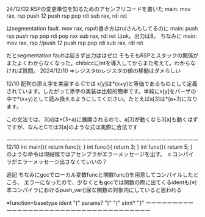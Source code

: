 24/12/02
RSPの変更単位を知るためのアセンブリコードを書いた
main:
  mov rax, rsp
  push 12
  push rsp 
  pop rdi
  sub rax, rdi
  ret

はsegmentation fault.
  mov rax, rspの書き方はruiさんもしてるのに
main:
  push rsp
  push rsp 
  pop rdi
  pop rax
  sub rax, rdi
  ret
はok。出力は8。
ちなみに
main:
  mov rax, rsp
  //push 12
  push rsp 
  pop rdi
  sub rax, rdi
  ret
  
だとsegmentation faultは起きず出力ははゼロ
そもそもRSPとスタックの関係がまたよくわからなくなった。chibiccにintを導入してからまた考えて。わからなければ質問。
2024/12/10
=>レジスタtoレジスタの値の移動はダメらしい

12/10
配列の添え字を実装する
Cでは x[y]は*(x+y)と等価であるものとして定義されています。したがって添字の実装は比較的簡単です。単純にx[y]をパーザの中で*(x+y)として読み換えるようにしてください。たとえばa[3]は*(a+3)になります。

この文法では、3[a]は*(3+a)に展開されるので、a[3]が動くなら3[a]も動くはずですが、なんとCでは3[a]のような式は実際に合法です

ーーーーーーーーーーーーーーーーーーーーーーーーーーーーーーーーーーーー
12/10
int main(){
    return func();
}
int func(){
    return 3;
}
int func(){
    return 5;
}
のような命令は現段階ではアセンブラがエラーメッセージを出す。
ｃコンパイラがエラーメッセージ出さなくていいの？

追記
ちなみにgccでローカル変数funcと関数func()を用意してコンパイルしたところ、
エラーになったので、少なくともgccでは関数の際に出てくるidentも(※)
本コンパイラにおけるpush_var()尿な関数の対象内にしていると思われる

※function=basetype ident "(" params? ")" "{" stmt* "}"
ーーーーーーーーーーーーーーーーーーーーーーーーーーーーーーーーーーーー